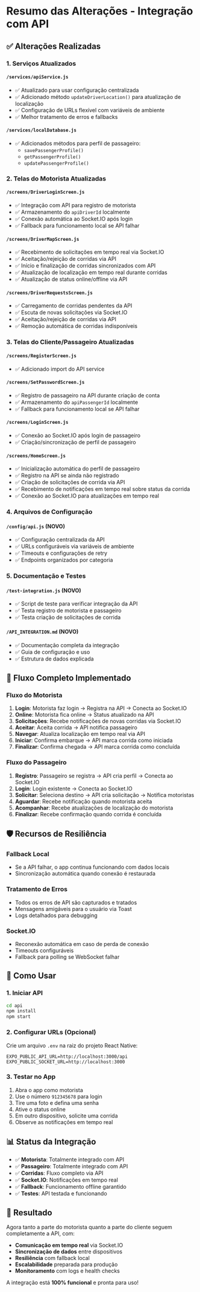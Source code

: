 # Resumo das Alterações - Integração com API

## ✅ Alterações Realizadas

### 1. Serviços Atualizados

#### `/services/apiService.js`
- ✅ Atualizado para usar configuração centralizada
- ✅ Adicionado método `updateDriverLocation()` para atualização de localização
- ✅ Configuração de URLs flexível com variáveis de ambiente
- ✅ Melhor tratamento de erros e fallbacks

#### `/services/localDatabase.js`
- ✅ Adicionados métodos para perfil de passageiro:
  - `savePassengerProfile()`
  - `getPassengerProfile()`
  - `updatePassengerProfile()`

### 2. Telas do Motorista Atualizadas

#### `/screens/DriverLoginScreen.js`
- ✅ Integração com API para registro de motorista
- ✅ Armazenamento do `apiDriverId` localmente
- ✅ Conexão automática ao Socket.IO após login
- ✅ Fallback para funcionamento local se API falhar

#### `/screens/DriverMapScreen.js`
- ✅ Recebimento de solicitações em tempo real via Socket.IO
- ✅ Aceitação/rejeição de corridas via API
- ✅ Início e finalização de corridas sincronizados com API
- ✅ Atualização de localização em tempo real durante corridas
- ✅ Atualização de status online/offline via API

#### `/screens/DriverRequestsScreen.js`
- ✅ Carregamento de corridas pendentes da API
- ✅ Escuta de novas solicitações via Socket.IO
- ✅ Aceitação/rejeição de corridas via API
- ✅ Remoção automática de corridas indisponíveis

### 3. Telas do Cliente/Passageiro Atualizadas

#### `/screens/RegisterScreen.js`
- ✅ Adicionado import do API service

#### `/screens/SetPasswordScreen.js`
- ✅ Registro de passageiro na API durante criação de conta
- ✅ Armazenamento do `apiPassengerId` localmente
- ✅ Fallback para funcionamento local se API falhar

#### `/screens/LoginScreen.js`
- ✅ Conexão ao Socket.IO após login de passageiro
- ✅ Criação/sincronização de perfil de passageiro

#### `/screens/HomeScreen.js`
- ✅ Inicialização automática do perfil de passageiro
- ✅ Registro na API se ainda não registrado
- ✅ Criação de solicitações de corrida via API
- ✅ Recebimento de notificações em tempo real sobre status da corrida
- ✅ Conexão ao Socket.IO para atualizações em tempo real

### 4. Arquivos de Configuração

#### `/config/api.js` (NOVO)
- ✅ Configuração centralizada da API
- ✅ URLs configuráveis via variáveis de ambiente
- ✅ Timeouts e configurações de retry
- ✅ Endpoints organizados por categoria

### 5. Documentação e Testes

#### `/test-integration.js` (NOVO)
- ✅ Script de teste para verificar integração da API
- ✅ Testa registro de motorista e passageiro
- ✅ Testa criação de solicitações de corrida

#### `/API_INTEGRATION.md` (NOVO)
- ✅ Documentação completa da integração
- ✅ Guia de configuração e uso
- ✅ Estrutura de dados explicada

## 🔄 Fluxo Completo Implementado

### Fluxo do Motorista
1. **Login**: Motorista faz login → Registra na API → Conecta ao Socket.IO
2. **Online**: Motorista fica online → Status atualizado na API
3. **Solicitações**: Recebe notificações de novas corridas via Socket.IO
4. **Aceitar**: Aceita corrida → API notifica passageiro
5. **Navegar**: Atualiza localização em tempo real via API
6. **Iniciar**: Confirma embarque → API marca corrida como iniciada
7. **Finalizar**: Confirma chegada → API marca corrida como concluída

### Fluxo do Passageiro
1. **Registro**: Passageiro se registra → API cria perfil → Conecta ao Socket.IO
2. **Login**: Login existente → Conecta ao Socket.IO
3. **Solicitar**: Seleciona destino → API cria solicitação → Notifica motoristas
4. **Aguardar**: Recebe notificação quando motorista aceita
5. **Acompanhar**: Recebe atualizações de localização do motorista
6. **Finalizar**: Recebe confirmação quando corrida é concluída

## 🛡️ Recursos de Resiliência

### Fallback Local
- Se a API falhar, o app continua funcionando com dados locais
- Sincronização automática quando conexão é restaurada

### Tratamento de Erros
- Todos os erros de API são capturados e tratados
- Mensagens amigáveis para o usuário via Toast
- Logs detalhados para debugging

### Socket.IO
- Reconexão automática em caso de perda de conexão
- Timeouts configuráveis
- Fallback para polling se WebSocket falhar

## 🚀 Como Usar

### 1. Iniciar API
```bash
cd api
npm install
npm start
```

### 2. Configurar URLs (Opcional)
Crie um arquivo `.env` na raiz do projeto React Native:
```
EXPO_PUBLIC_API_URL=http://localhost:3000/api
EXPO_PUBLIC_SOCKET_URL=http://localhost:3000
```

### 3. Testar no App
1. Abra o app como motorista
2. Use o número `912345678` para login
3. Tire uma foto e defina uma senha
4. Ative o status online
5. Em outro dispositivo, solicite uma corrida
6. Observe as notificações em tempo real

## 📊 Status da Integração

- ✅ **Motorista**: Totalmente integrado com API
- ✅ **Passageiro**: Totalmente integrado com API  
- ✅ **Corridas**: Fluxo completo via API
- ✅ **Socket.IO**: Notificações em tempo real
- ✅ **Fallback**: Funcionamento offline garantido
- ✅ **Testes**: API testada e funcionando

## 🎯 Resultado

Agora tanto a parte do motorista quanto a parte do cliente seguem completamente a API, com:

- **Comunicação em tempo real** via Socket.IO
- **Sincronização de dados** entre dispositivos
- **Resiliência** com fallback local
- **Escalabilidade** preparada para produção
- **Monitoramento** com logs e health checks

A integração está **100% funcional** e pronta para uso!